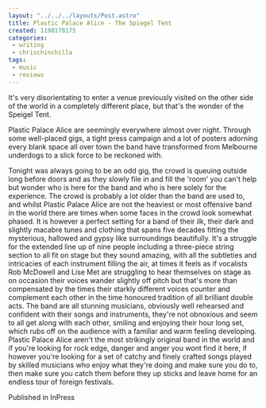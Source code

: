 ```yaml
---
layout: "../../../layouts/Post.astro"
title: Plastic Palace Alice - The Spiegel Tent
created: 1198178175
categories:
 - writing
 - chrischinchilla
tags: 
 - music 
 - reviews
---
```


It's very disorientating to enter a venue previously visited on the other side of the world in a completely different place, but that's the wonder of the Speigel Tent.

Plastic Palace Alice are seemingly everywhere almost over night. Through some well-placed gigs, a tight press campaign and a lot of posters adorning every blank space all over town the band have transformed from Melbourne underdogs to a slick force to be reckoned with.

Tonight was always going to be an odd gig, the crowd is queuing outside long before doors and as they slowly file in and fill the 'room' you can't help but wonder who is here for the band and who is here solely for the experience. The crowd is probably a lot older than the band are used to, and whilst Plastic Palace Alice are not the heaviest or most offensive band in the world there are times when some faces in the crowd look somewhat phased. It is however a perfect setting for a band of their ilk, their dark and slightly macabre tunes and clothing that spans five decades fitting the mysterious, hallowed and gypsy like surroundings beautifully. It's a struggle for the extended line up of nine people including a three-piece string section to all fit on stage but they sound amazing, with all the subtleties and intricacies of each instrument filling the air, at times it feels as if vocalists Rob McDowell and Lise Met are struggling to hear themselves on stage as on occasion their voices wander slightly off pitch but that's more than compensated by the times their starkly different voices counter and complement each other in the time honoured tradition of all brilliant double acts. The band are all stunning musicians, obviously well rehearsed and confident with their songs and instruments, they're not obnoxious and seem to all get along with each other, smiling and enjoying their hour long set, which rubs off on the audience with a familiar and warm feeling developing. Plastic Palace Alice aren't the most strikingly original band in the world and if you're looking for rock edge, danger and anger you wont find it here, if however you're looking for a set of catchy and finely crafted songs played by skilled musicians who enjoy what they're doing and make sure you do to, then make sure you catch them before they up sticks and leave home for an endless tour of foreign festivals.

Published in InPress
